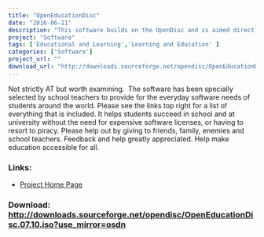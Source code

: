 ```yaml
---
title: "OpenEducationDisc"
date: "2016-06-21"
description: "This software builds on the OpenDisc and is aimed directly at schools and students aged 10-21+ giving the necessary tools to help them complete homework/coursework assignments."
project: "Software"
tags: ['Educational and Learning','Learning and Education' ]
categories: ['Software']
project_url: ""
download_url: "http://downloads.sourceforge.net/opendisc/OpenEducationDisc.07.10.iso?use_mirror=osdn"
---
```

Not strictly AT but worth examining.  The software has been specially selected by school teachers to provide for the everyday software needs of students around the world. Please see the links top right for a list of everything that is included. It helps students succeed in school and at university without the need for expensive software licenses, or having to resort to piracy. Please help out by giving to friends, family, enemies and school teachers. Feedback and help greatly appreciated. Help make education accessible for all.

### Links:
- <a href="http://www.theopendisc.com/education/">Project Home Page</a>

### Download: http://downloads.sourceforge.net/opendisc/OpenEducationDisc.07.10.iso?use_mirror=osdn 